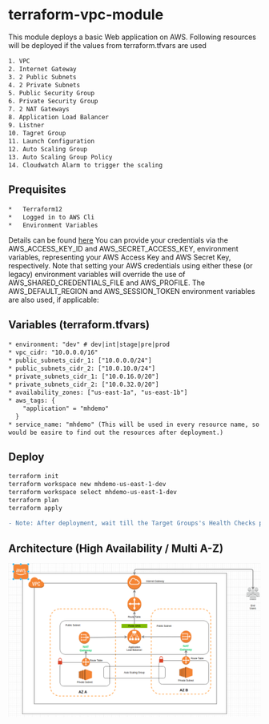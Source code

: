 # terraform-vpc-module
This module deploys a basic Web application on AWS. Following resources will be deployed if the values from terraform.tfvars are used

    1. VPC
    2. Internet Gateway
    3. 2 Public Subnets
    4. 2 Private Subnets
    5. Public Security Group
    6. Private Security Group
    7. 2 NAT Gateways
    8. Application Load Balancer
    9. Listner 
    10. Tagret Group
    11. Launch Configuration
    12. Auto Scaling Group
    13. Auto Scaling Group Policy
    14. Cloudwatch Alarm to trigger the scaling

## Prequisites
    *   Terraform12
    *   Logged in to AWS Cli
    *   Environment Variables 
Details can be found [here](https://registry.terraform.io/providers/hashicorp/aws/latest/docs)
You can provide your credentials via the AWS_ACCESS_KEY_ID and AWS_SECRET_ACCESS_KEY, environment variables, representing your AWS Access Key and AWS Secret Key, respectively. Note that setting your AWS credentials using either these (or legacy) environment variables will override the use of AWS_SHARED_CREDENTIALS_FILE and AWS_PROFILE. The AWS_DEFAULT_REGION and AWS_SESSION_TOKEN environment variables are also used, if applicable:

## Variables (terraform.tfvars)
    * environment: "dev" # dev|int|stage|pre|prod
    * vpc_cidr: "10.0.0.0/16"
    * public_subnets_cidr_1: ["10.0.0.0/24"]
    * public_subnets_cidr_2: ["10.0.10.0/24"]
    * private_subnets_cidr_1: ["10.0.16.0/20"]
    * private_subnets_cidr_2: ["10.0.32.0/20"]
    * availability_zones: ["us-east-1a", "us-east-1b"]
    * aws_tags: {
        "application" = "mhdemo"
      }
    * service_name: "mhdemo" (This will be used in every resource name, so would be easire to find out the resources after deployment.)

## Deploy
```
terraform init
terraform workspace new mhdemo-us-east-1-dev
terraform workspace select mhdemo-us-east-1-dev
terraform plan
terraform apply
```
```diff
- Note: After deployment, wait till the Target Groups's Health Checks passes!
```

## Architecture (High Availability / Multi A-Z)

![Assignment Architecture](./mastercard_architecture.PNG)
